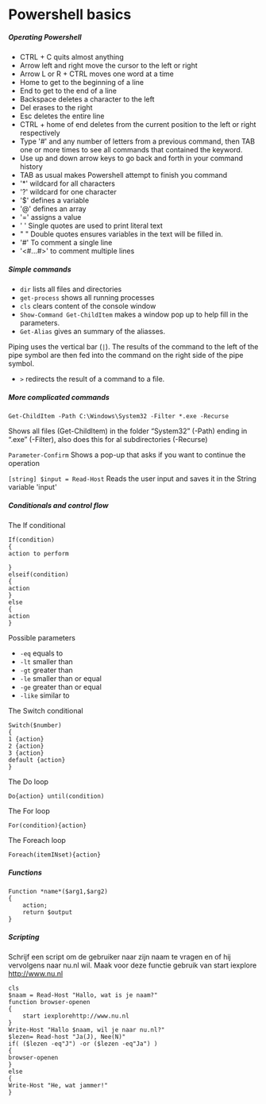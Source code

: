 ﻿# Powershell basics

##### Operating Powershell
* CTRL + C quits almost anything
* Arrow left and right move the cursor to the left or right
* Arrow L or R + CTRL moves one word at a time
* Home to get to the beginning of a line
* End to get to the end of a line
* Backspace deletes a character to the left
* Del erases to the right
* Esc deletes the entire line
* CTRL + home of end deletes from the current position to the left or right respectively
* Type '#' and any number of letters from a previous command, then TAB one or more times to see all commands that contained the keyword.
* Use up and down arrow keys to go back and forth in your command history
* TAB as usual makes Powershell attempt to finish you command
* '*' wildcard for all characters
* '?' wildcard for one character
* '$' defines a variable
* '@' defines an array
* '=' assigns a value
* ' ' Single quotes are used to print literal text
* " " Double quotes ensures variables in the text will be filled in.
* '#' To comment a single line
* '<#...#>' to comment multiple lines

##### Simple commands

* `dir` lists all files and directories
* `get-process` shows all running processes
* `cls` clears content of the console window
* `Show-Command Get-ChildItem` makes a window pop up to help fill in the parameters.
* `Get-Alias` gives an summary of the aliasses.

Piping uses the vertical bar (`|`). The results of the command to the left of the pipe symbol are then fed into the command on the right side of the pipe symbol.
* `>` redirects the result of a command to a file.

##### More complicated commands

```Get-ChildItem -Path C:\Windows\System32 -Filter *.exe -Recurse```

Shows all files (Get-ChildItem) in the folder “System32” (-Path) ending in “.exe” (-Filter), also does this for al subdirectories (-Recurse)

`Parameter-Confirm`
Shows a pop-up that asks if you want to continue the operation

`[string] $input = Read-Host`
Reads the user input and saves it in the String variable 'input'


##### Conditionals and control flow
The If conditional
```
If(condition)
{
action to perform
    
}
elseif(condition)
{
action
}
else
{
action
}
```

Possible parameters
* `-eq` equals to
* `-lt` smaller than
* `-gt` greater than
* `-le` smaller than or equal
* `-ge` greater than or equal
* `-like` similar to
 
The Switch conditional
```
Switch($number)
{
1 {action}
2 {action}
3 {action}
default {action}
}
```

The Do loop
```
Do{action} until(condition)
```

The For loop
```
For(condition){action} 
```
The Foreach loop
```
Foreach(itemINset){action} 
```
##### Functions
```
Function *name*($arg1,$arg2)
{
    action;
    return $output
}
```

##### Scripting

Schrijf een script om de gebruiker naar zijn naam te vragen en of hij vervolgens naar nu.nl wil. Maak voor deze functie gebruik van start iexplore http://www.nu.nl

```
cls
$naam = Read-Host "Hallo, wat is je naam?"
function browser-openen
{
    start iexplorehttp://www.nu.nl
}
Write-Host "Hallo $naam, wil je naar nu.nl?"
$lezen= Read-host "Ja(J), Nee(N)"
if( ($lezen -eq"J") -or ($lezen -eq"Ja") )
{
browser-openen
}
else
{
Write-Host "He, wat jammer!"
}
```

